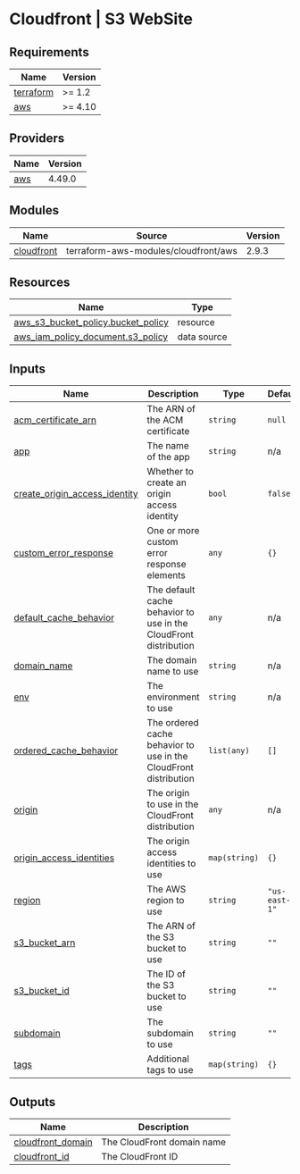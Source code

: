 # Cloudfront | S3 WebSite

<!-- BEGINNING OF PRE-COMMIT-TERRAFORM DOCS HOOK -->
## Requirements

| Name | Version |
|------|---------|
| <a name="requirement_terraform"></a> [terraform](#requirement\_terraform) | >= 1.2 |
| <a name="requirement_aws"></a> [aws](#requirement\_aws) | >= 4.10 |

## Providers

| Name | Version |
|------|---------|
| <a name="provider_aws"></a> [aws](#provider\_aws) | 4.49.0 |

## Modules

| Name | Source | Version |
|------|--------|---------|
| <a name="module_cloudfront"></a> [cloudfront](#module\_cloudfront) | terraform-aws-modules/cloudfront/aws | 2.9.3 |

## Resources

| Name | Type |
|------|------|
| [aws_s3_bucket_policy.bucket_policy](https://registry.terraform.io/providers/hashicorp/aws/latest/docs/resources/s3_bucket_policy) | resource |
| [aws_iam_policy_document.s3_policy](https://registry.terraform.io/providers/hashicorp/aws/latest/docs/data-sources/iam_policy_document) | data source |

## Inputs

| Name | Description | Type | Default | Required |
|------|-------------|------|---------|:--------:|
| <a name="input_acm_certificate_arn"></a> [acm\_certificate\_arn](#input\_acm\_certificate\_arn) | The ARN of the ACM certificate | `string` | `null` | no |
| <a name="input_app"></a> [app](#input\_app) | The name of the app | `string` | n/a | yes |
| <a name="input_create_origin_access_identity"></a> [create\_origin\_access\_identity](#input\_create\_origin\_access\_identity) | Whether to create an origin access identity | `bool` | `false` | no |
| <a name="input_custom_error_response"></a> [custom\_error\_response](#input\_custom\_error\_response) | One or more custom error response elements | `any` | `{}` | no |
| <a name="input_default_cache_behavior"></a> [default\_cache\_behavior](#input\_default\_cache\_behavior) | The default cache behavior to use in the CloudFront distribution | `any` | n/a | yes |
| <a name="input_domain_name"></a> [domain\_name](#input\_domain\_name) | The domain name to use | `string` | n/a | yes |
| <a name="input_env"></a> [env](#input\_env) | The environment to use | `string` | n/a | yes |
| <a name="input_ordered_cache_behavior"></a> [ordered\_cache\_behavior](#input\_ordered\_cache\_behavior) | The ordered cache behavior to use in the CloudFront distribution | `list(any)` | `[]` | no |
| <a name="input_origin"></a> [origin](#input\_origin) | The origin to use in the CloudFront distribution | `any` | n/a | yes |
| <a name="input_origin_access_identities"></a> [origin\_access\_identities](#input\_origin\_access\_identities) | The origin access identities to use | `map(string)` | `{}` | no |
| <a name="input_region"></a> [region](#input\_region) | The AWS region to use | `string` | `"us-east-1"` | no |
| <a name="input_s3_bucket_arn"></a> [s3\_bucket\_arn](#input\_s3\_bucket\_arn) | The ARN of the S3 bucket to use | `string` | `""` | no |
| <a name="input_s3_bucket_id"></a> [s3\_bucket\_id](#input\_s3\_bucket\_id) | The ID of the S3 bucket to use | `string` | `""` | no |
| <a name="input_subdomain"></a> [subdomain](#input\_subdomain) | The subdomain to use | `string` | `""` | no |
| <a name="input_tags"></a> [tags](#input\_tags) | Additional tags to use | `map(string)` | `{}` | no |

## Outputs

| Name | Description |
|------|-------------|
| <a name="output_cloudfront_domain"></a> [cloudfront\_domain](#output\_cloudfront\_domain) | The CloudFront domain name |
| <a name="output_cloudfront_id"></a> [cloudfront\_id](#output\_cloudfront\_id) | The CloudFront ID |
<!-- END OF PRE-COMMIT-TERRAFORM DOCS HOOK -->
